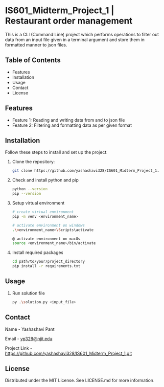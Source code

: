 # IS601_Midterm_Project_1 | Restaurant order management
This is a CLI (Command Line) project which performs operations to filter out data from an input file given in a terminal argument and store them in formatted manner to json files.

## Table of Contents

- Features
- Installation
- Usage
- Contact
- License

## Features

- Feature 1: Reading and writing data from and to json file
- Feature 2: Filtering and formatting data as per given format

## Installation

Follow these steps to install and set up the project:

1. Clone the repository:
   ```bash
   git clone https://github.com/yashashavi328/IS601_Midterm_Project_1.git

2. Check and install python and pip
   ```bash
   python --version
   pip --version

3. Setup virtual environment
   ```bash
   # create virtual environment
   pip -m venv <environment_name>

   # activate environment on windows
   .\<environment_name>\Scripts\activate

   @ activate environment on macOs
   source <environment_name>/bin/activate

4. Install required packages
   ```bash
   cd path/to/your/project_directory
   pip install -r requirements.txt


## Usage

1. Run solution file
   ```bash
   py .\solution.py <input_file>

## Contact

Name - Yashashavi Pant

Email - yp328@njit.edu

Project Link - https://github.com/yashashavi328/IS601_Midterm_Project_1.git

## License

Distributed under the MIT License. See LICENSE.md for more information.
